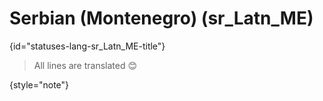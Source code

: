 # Serbian (Montenegro) (sr_Latn_ME)
{id="statuses-lang-sr_Latn_ME-title"}


> All lines are translated 😊
>
{style="note"}
